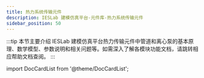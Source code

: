 ```yaml
---
title: 热力系统传输元件
description: IESLab 建模仿真平台-元件库-热力系统传输元件
sidebar_position: 50
---
```


:::tip
本节主要介绍 IESLab 建模仿真平台热力传输元件中管道和离心泵的基本原理、数学模型、参数说明和相关问题等。如需深入了解各模块功能文档，请跳转相应帮助文档查阅。
:::

import DocCardList from '@theme/DocCardList';

<DocCardList />